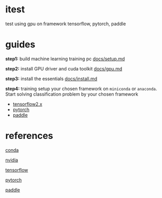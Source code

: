 # itest
test using gpu on framework tensorflow, pytorch, paddle

# guides

**step1:** build machine learning training pc [docs/setup.md](docs/setup.md)

**step2:** install GPU driver and cuda toolkit [docs/gpu.md](docs/gpu.md)

**step3:** install the essentials [docs/install.md](docs/install.md)

**step4:** training
setup your chosen framework on `miniconda` or `anaconda`. Start solving classification problem by your chosen framework

- [tensorflow2.x](tf2/readme.md)
- [pytorch](torch/readme.md)
- [paddle](paddle/readme.md)

# references

[conda](https://conda.io/projects/conda/en/latest/index.html)

[nvidia]()

[tensorflow]()

[pytorch]()

[paddle]()